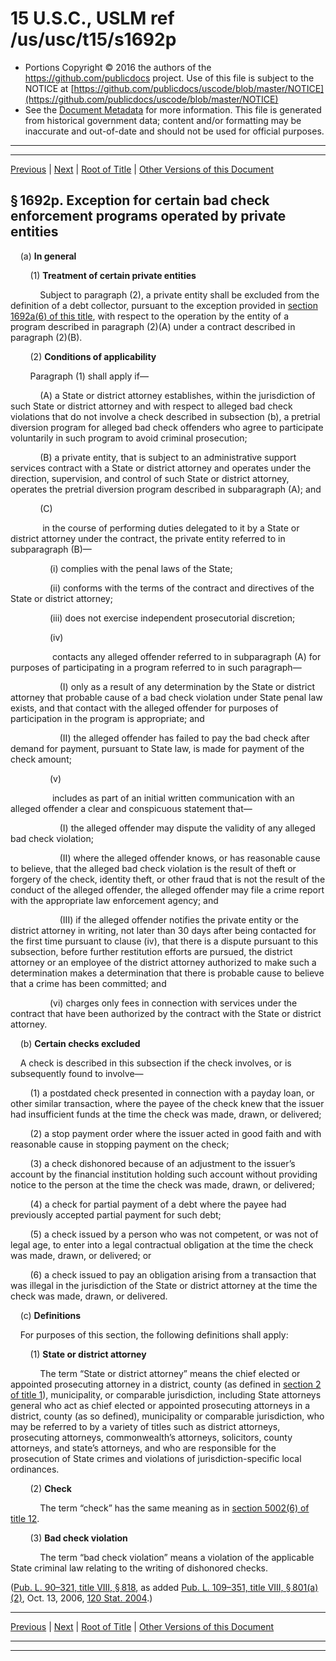 ---
---

# 15 U.S.C., USLM ref /us/usc/t15/s1692p

* Portions Copyright © 2016 the authors of the https://github.com/publicdocs project.
  Use of this file is subject to the NOTICE at [https://github.com/publicdocs/uscode/blob/master/NOTICE](https://github.com/publicdocs/uscode/blob/master/NOTICE)
* See the [Document Metadata](././../../../../..//README.md) for more information.
  This file is generated from historical government data; content and/or formatting may be inaccurate and out-of-date and should not be used for official purposes.

----------
----------

[Previous](./../../../../..//us/usc/t15/ch41/schV/m__us_usc_t15_s1692o.md) | [Next](./../../../../..//us/usc/t15/ch41/schVI/m__us_usc_t15_ch41_schVI.md) | [Root of Title](./../../../../../) | [Other Versions of this Document](https://publicdocs.github.io/go/links?ns=uslm&ref=%2Fus%2Fusc%2Ft15%2Fs1692p)

## § 1692p. Exception for certain bad check enforcement programs operated by private entities

    (a) __In general__ 

        (1) __Treatment of certain private entities__ 

            Subject to paragraph (2), a private entity shall be excluded from the definition of a debt collector, pursuant to the exception provided in [section 1692a(6) of this title][/us/usc/t15/s1692a/6], with respect to the operation by the entity of a program described in paragraph (2)(A) under a contract described in paragraph (2)(B).

        (2) __Conditions of applicability__ 

        Paragraph (1) shall apply if—

            (A) a State or district attorney establishes, within the jurisdiction of such State or district attorney and with respect to alleged bad check violations that do not involve a check described in subsection (b), a pretrial diversion program for alleged bad check offenders who agree to participate voluntarily in such program to avoid criminal prosecution;

            (B) a private entity, that is subject to an administrative support services contract with a State or district attorney and operates under the direction, supervision, and control of such State or district attorney, operates the pretrial diversion program described in subparagraph (A); and

            (C)

             in the course of performing duties delegated to it by a State or district attorney under the contract, the private entity referred to in subparagraph (B)—

                (i) complies with the penal laws of the State;

                (ii) conforms with the terms of the contract and directives of the State or district attorney;

                (iii) does not exercise independent prosecutorial discretion;

                (iv)

                 contacts any alleged offender referred to in subparagraph (A) for purposes of participating in a program referred to in such paragraph—

                    (I) only as a result of any determination by the State or district attorney that probable cause of a bad check violation under State penal law exists, and that contact with the alleged offender for purposes of participation in the program is appropriate; and

                    (II) the alleged offender has failed to pay the bad check after demand for payment, pursuant to State law, is made for payment of the check amount;

                (v)

                 includes as part of an initial written communication with an alleged offender a clear and conspicuous statement that—

                    (I) the alleged offender may dispute the validity of any alleged bad check violation;

                    (II) where the alleged offender knows, or has reasonable cause to believe, that the alleged bad check violation is the result of theft or forgery of the check, identity theft, or other fraud that is not the result of the conduct of the alleged offender, the alleged offender may file a crime report with the appropriate law enforcement agency; and

                    (III) if the alleged offender notifies the private entity or the district attorney in writing, not later than 30 days after being contacted for the first time pursuant to clause (iv), that there is a dispute pursuant to this subsection, before further restitution efforts are pursued, the district attorney or an employee of the district attorney authorized to make such a determination makes a determination that there is probable cause to believe that a crime has been committed; and

                (vi) charges only fees in connection with services under the contract that have been authorized by the contract with the State or district attorney.

    (b) __Certain checks excluded__ 

    A check is described in this subsection if the check involves, or is subsequently found to involve—

        (1) a postdated check presented in connection with a payday loan, or other similar transaction, where the payee of the check knew that the issuer had insufficient funds at the time the check was made, drawn, or delivered;

        (2) a stop payment order where the issuer acted in good faith and with reasonable cause in stopping payment on the check;

        (3) a check dishonored because of an adjustment to the issuer’s account by the financial institution holding such account without providing notice to the person at the time the check was made, drawn, or delivered;

        (4) a check for partial payment of a debt where the payee had previously accepted partial payment for such debt;

        (5) a check issued by a person who was not competent, or was not of legal age, to enter into a legal contractual obligation at the time the check was made, drawn, or delivered; or

        (6) a check issued to pay an obligation arising from a transaction that was illegal in the jurisdiction of the State or district attorney at the time the check was made, drawn, or delivered.

    (c) __Definitions__ 

    For purposes of this section, the following definitions shall apply:

        (1) __State or district attorney__ 

            The term “State or district attorney” means the chief elected or appointed prosecuting attorney in a district, county (as defined in [section 2 of title 1][/us/usc/t1/s2]), municipality, or comparable jurisdiction, including State attorneys general who act as chief elected or appointed prosecuting attorneys in a district, county (as so defined), municipality or comparable jurisdiction, who may be referred to by a variety of titles such as district attorneys, prosecuting attorneys, commonwealth’s attorneys, solicitors, county attorneys, and state’s attorneys, and who are responsible for the prosecution of State crimes and violations of jurisdiction-specific local ordinances.

        (2) __Check__ 

            The term “check” has the same meaning as in [section 5002(6) of title 12][/us/usc/t12/s5002/6].

        (3) __Bad check violation__ 

            The term “bad check violation” means a violation of the applicable State criminal law relating to the writing of dishonored checks.

([Pub. L. 90–321, title VIII, § 818][/us/pl/90/321/s818], as added [Pub. L. 109–351, title VIII, § 801(a)(2)][/us/pl/109/351/s801/a/2], Oct. 13, 2006, [120 Stat. 2004][/us/stat/120/2004].)

----------

[Previous](./../../../../..//us/usc/t15/ch41/schV/m__us_usc_t15_s1692o.md) | [Next](./../../../../..//us/usc/t15/ch41/schVI/m__us_usc_t15_ch41_schVI.md) | [Root of Title](./../../../../../) | [Other Versions of this Document](https://publicdocs.github.io/go/links?ns=uslm&ref=%2Fus%2Fusc%2Ft15%2Fs1692p)

----------
----------

[/us/usc/t15/s1692a/6]: https://publicdocs.github.io/go/links?ns=uslm&ref=%2Fus%2Fusc%2Ft15%2Fs1692a%2F6
[/us/usc/t1/s2]: https://publicdocs.github.io/go/links?ns=uslm&ref=%2Fus%2Fusc%2Ft1%2Fs2
[/us/usc/t12/s5002/6]: https://publicdocs.github.io/go/links?ns=uslm&ref=%2Fus%2Fusc%2Ft12%2Fs5002%2F6
[/us/pl/90/321/s818]: https://publicdocs.github.io/go/links?ns=uslm&ref=%2Fus%2Fpl%2F90%2F321%2Fs818
[/us/pl/109/351/s801/a/2]: https://publicdocs.github.io/go/links?ns=uslm&ref=%2Fus%2Fpl%2F109%2F351%2Fs801%2Fa%2F2
[/us/stat/120/2004]: https://publicdocs.github.io/go/links?ns=uslm&ref=%2Fus%2Fstat%2F120%2F2004


